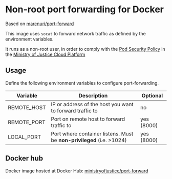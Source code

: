 # Non-root port forwarding for Docker

Based on [marcnuri/port-forward](https://hub.docker.com/r/marcnuri/port-forward)

This image uses `socat` to forward network traffic as defined by the environment variables.

It runs as a non-root user, in order to comply with the [Pod Security Policy][psp]
in the [Ministry of Justice Cloud Platform][moj-cp]

[psp]: https://kubernetes.io/docs/concepts/policy/pod-security-policy/
[moj-cp]: https://github.com/ministryofjustice/cloud-platform

## Usage

Define the following environment variables to configure port-forwarding.

Variable | Description | Optional
-------- | ----------- | --------
REMOTE_HOST | IP or address of the host you want to forward traffic to | no
REMOTE_PORT | Port on remote host to forward traffic to | yes (8000)
LOCAL_PORT | Port where container listens. Must be **non-privileged** (i.e. >1024) | yes (8000)

## Docker hub

Docker image hosted at Docker Hub: [ministryofjustice/port-forward](https://hub.docker.com/r/ministryofjustice/port-forward/)
